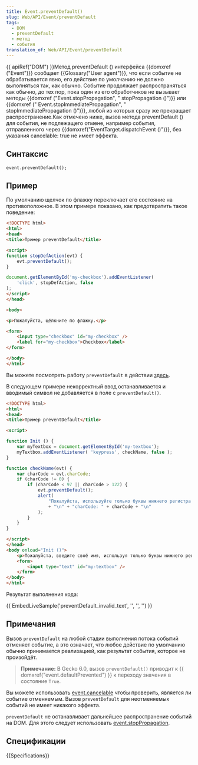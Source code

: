 ```yaml
---
title: Event.preventDefault()
slug: Web/API/Event/preventDefault
tags:
  - DOM
  - preventDefault
  - метод
  - события
translation_of: Web/API/Event/preventDefault
---
```


{{ apiRef("DOM") }}Метод preventDefault () интерфейса {{domxref ("Event")}} сообщает {{Glossary("User agent")}}, что если событие не обрабатывается явно, его действие по умолчанию не должно выполняться так, как обычно. Событие продолжает распространяться как обычно, до тех пор, пока один из его обработчиков не вызывает методы {{domxref ("Event.stopPropagation", " stopPropagation ()")}} или {{domxref (" Event.stopImmediatePropagation", " stopImmediatePropagation ()")}}, любой из которых сразу же прекращает распространение.Как отмечено ниже, вызов метода preventDefault () для события, не подлежащего отмене, например события, отправленного через {{domxref("EventTarget.dispatchEvent ()")}}, без указания cancelable: true не имеет эффекта.

## Синтаксис

```
event.preventDefault();
```

## Пример

По умолчанию щелчок по флажку переключает его состояние на противоположное. В этом примере показано, как предотвратить такое поведение:

```html
<!DOCTYPE html>
<html>
<head>
<title>Пример preventDefault</title>

<script>
function stopDefAction(evt) {
    evt.preventDefault();
}

document.getElementById('my-checkbox').addEventListener(
    'click', stopDefAction, false
);
</script>
</head>

<body>

<p>Пожалуйста, щёлкните по флажку.</p>

<form>
    <input type="checkbox" id="my-checkbox" />
    <label for="my-checkbox">Checkbox</label>
</form>

</body>
</html>
```

Вы можете посмотреть работу `preventDefault` в действии [здесь](/samples/domref/dispatchEvent.html).

В следующем примере некорректный ввод останавливается и вводимый символ не добавляется в поле с `preventDefault()`.

```html
<!DOCTYPE html>
<html>
<head>
<title>Пример preventDefault</title>

<script>
```

```js
function Init () {
    var myTextbox = document.getElementById('my-textbox');
    myTextbox.addEventListener( 'keypress', checkName, false );
}

function checkName(evt) {
    var charCode = evt.charCode;
    if (charCode != 0) {
        if (charCode < 97 || charCode > 122) {
            evt.preventDefault();
            alert(
                "Пожалуйста, используйте только буквы нижнего регистра на латинице"
                + "\n" + "charCode: " + charCode + "\n"
            );
        }
    }
}
```

```html
</script>
</head>
<body onload="Init ()">
    <p>Пожалуйста, введите своё имя, используя только буквы нижнего регистра на латинице.</p>
    <form>
        <input type="text" id="my-textbox" />
    </form>
</body>
</html>
```

Результат выполнения кода:

{{ EmbedLiveSample('preventDefault_invalid_text', '', '', '') }}

## Примечания

Вызов `preventDefault` на любой стадии выполнения потока событий отменяет событие, а это означает, что любое действие по умолчанию обычно принимается реализацией, как результат события, которое не произойдёт.

> **Примечание:** В Gecko 6.0, вызов `preventDefault()` приводит к {{ domxref("event.defaultPrevented") }} к переходу значения в состояние `True`.

Вы можете использовать [event.cancelable](/ru/docs/Web/API/event.cancelable) чтобы проверить, является ли событие отменяемым. Вызов `preventDefault` для неотменяемых событий не имеет никакого эффекта.

`preventDefault` не останавливает дальнейшее распространение событий на DOM. Для этого следует использовать [event.stopPropagation](/ru/docs/Web/API/event.stopPropagation).

## Спецификации

{{Specifications}}
